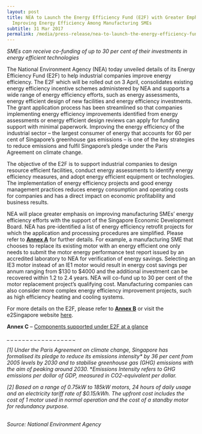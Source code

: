 ```yaml
---
layout: post
title: NEA to Launch the Energy Efficiency Fund (E2F) with Greater Emphasis on
  Improving Energy Efficiency Among Manufacturing SMEs
subtitle: 31 Mar 2017
permalink: /media/press-release/nea-to-launch-the-energy-efficiency-fund-(e2f)-with-greater-emphasis-on-improving-energy-efficiency-among-manufacturing-smes
---
```

*SMEs can receive co-funding of up to 30 per cent of their investments in energy efficient technologies*

The National Environment Agency (NEA) today unveiled details of its Energy Efficiency Fund (E2F) to help industrial companies improve energy efficiency. The E2F which will be rolled out on 3 April, consolidates existing energy efficiency incentive schemes administered by NEA and supports a wide range of energy efficiency efforts, such as energy assessments, energy efficient design of new facilities and energy efficiency investments. The grant application process has been streamlined so that companies implementing energy efficiency improvements identified from energy assessments or energy efficient design reviews can apply for funding support with minimal paperwork. Improving the energy efficiency of the industrial sector – the largest consumer of energy that accounts for 60 per cent of Singapore’s greenhouse gas emissions – is one of the key strategies to reduce emissions and fulfil Singapore’s pledge under the Paris Agreement on climate change.

The objective of the E2F is to support industrial companies to design resource efficient facilities, conduct energy assessments to identify energy efficiency measures, and adopt energy efficient equipment or technologies. The implementation of energy efficiency projects and good energy management practices reduces energy consumption and operating costs for companies and has a direct impact on economic profitability and business results.

NEA will place greater emphasis on improving manufacturing SMEs’ energy efficiency efforts with the support of the Singapore Economic Development Board. NEA has pre-identified a list of energy efficiency retrofit projects for which the application and processing procedures are simplified. Please refer to **[Annex A](https://go.gov.sg/annexa-perception-survey-of-hawker-centre-patrons-2018)** for further details. For example, a manufacturing SME that chooses to replace its existing motor with an energy efficient one only needs to submit the motor energy performance test report issued by an accredited laboratory to NEA for verification of energy savings. Selecting an IE3 motor instead of an IE1 motor would result in energy cost savings per annum ranging from $130 to $4000 and the additional investment can be recovered within 1.2 to 2.4 years. NEA will co-fund up to 30 per cent of the motor replacement project’s qualifying cost. Manufacturing companies can also consider more complex energy efficiency improvement projects, such as high efficiency heating and cooling systems.

For more details on the E2F, please refer to **[<a href="/files/docs/default-source/news-documents/annex-b_nea_pr_310317.pdf" target="_blank">Annex B</a>](/files/docs/default-source/news-documents/annex-b_nea_pr_310317.pdf)** or visit the e2Singapore website [here](https://www.nea.gov.sg/programmes-grants/grants-and-awards/energy-efficiency-fund).

**Annex C** – [<a href="/files/docs/default-source/news-documents/annex-c_nea_pr_310317.pdf" target="_blank">Components supported under E2F at a glance</a>](/files/docs/default-source/news-documents/annex-c_nea_pr_310317.pdf)

\_ \_ \_ \_ \_ \_ \_ \_ \_ \_ \_ \_ \_ \_ \_ \_ \_ \_

*[1] Under the Paris Agreement on climate change, Singapore has formalised its pledge to reduce its emissions intensity&#x2A;* *by 36 per cent from 2005 levels by 2030 and to stabilise greenhouse gas (GHG) emissions with the aim of peaking around 2030.* **Emissions Intensity refers to GHG emissions per dollar of GDP, measured in CO2-equivalent per dollar.*

*[2]  Based on a range of 0.75kW to 185kW motors, 24 hours of daily usage and an electricity tariff rate of $0.15/kWh. The upfront cost includes the cost of 1 motor used in normal operation and the cost of a standby motor for redundancy purpose.*
<br><br>

*Source: National Environment Agency*